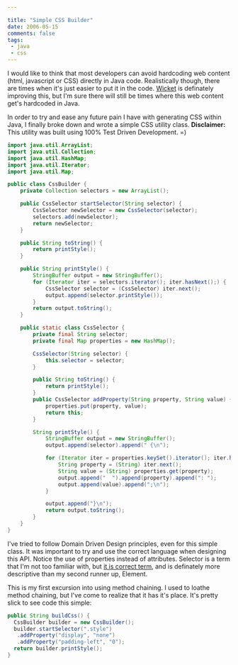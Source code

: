 ```yaml
---

title: "Simple CSS Builder"
date: 2006-05-15
comments: false
tags:
 - java
 - css
---
```


I would like to think that most developers can avoid hardcoding web content (html, javascript or CSS) directly in Java code. Realistically though, there are times when it's just easier to put it in the code. [Wicket](http://wicketframework.org) is definately improving this, but I'm sure there will still be times where this web content get's hardcoded in Java.



In order to try and ease any future pain I have with generating CSS within Java, I finally broke down and wrote a simple CSS utility class. **Disclaimer:** This utility was built using 100% Test Driven Development. =)



```java
import java.util.ArrayList;
import java.util.Collection;
import java.util.HashMap;
import java.util.Iterator;
import java.util.Map;

public class CssBuilder {
    private Collection selectors = new ArrayList();

    public CssSelector startSelector(String selector) {
        CssSelector newSelector = new CssSelector(selector);
        selectors.add(newSelector);
        return newSelector;
    }

    public String toString() {
        return printStyle();
    }

    public String printStyle() {
        StringBuffer output = new StringBuffer();
        for (Iterator iter = selectors.iterator(); iter.hasNext();) {
            CssSelector selector = (CssSelector) iter.next();
            output.append(selector.printStyle());
        }
        return output.toString();
    }

    public static class CssSelector {
        private final String selector;
        private final Map properties = new HashMap();

        CssSelector(String selector) {
            this.selector = selector;
        }

        public String toString() {
            return printStyle();
        }
        public CssSelector addProperty(String property, String value) {
            properties.put(property, value);
            return this;
        }

        String printStyle() {
            StringBuffer output = new StringBuffer();
            output.append(selector).append(" {\n");

            for (Iterator iter = properties.keySet().iterator(); iter.hasNext();) {
                String property = (String) iter.next();
                String value = (String) properties.get(property);
                output.append("  ").append(property).append(": ");
                output.append(value).append(";\n");
            }

            output.append("}\n");
            return output.toString();
        }
    }
}

```



I've tried to follow Domain Driven Design principles, even for this simple class. It was important to try and use the correct language when designing this API. Notice the use of properties instead of attributes. Selector is a term that I'm not too familiar with, but [it is correct term](http://www.w3.org/TR/REC-CSS2/selector.html), and is definately more descriptive than my second runner up, Element.



This is my first excursion into using method chaining. I used to loathe method chaining, but I've come to realize that it has it's place. It's pretty slick to see code this simple:


```java
public String buildCss() {
  CssBuilder builder = new CssBuilder();
  builder.startSelector(".style")
   .addProperty("display", "none")
   .addProperty("padding-left", "0");
  return builder.printStyle();
}
```

